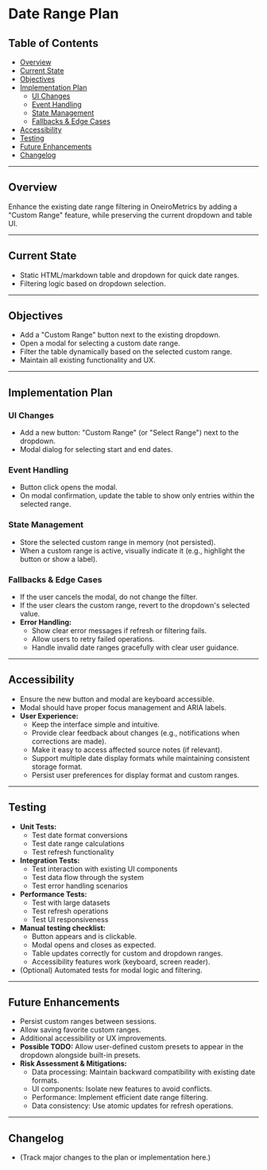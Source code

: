 # Date Range Plan

## Table of Contents
- [Overview](#overview)
- [Current State](#current-state)
- [Objectives](#objectives)
- [Implementation Plan](#implementation-plan)
  - [UI Changes](#ui-changes)
  - [Event Handling](#event-handling)
  - [State Management](#state-management)
  - [Fallbacks & Edge Cases](#fallbacks--edge-cases)
- [Accessibility](#accessibility)
- [Testing](#testing)
- [Future Enhancements](#future-enhancements)
- [Changelog](#changelog)

---

## Overview
Enhance the existing date range filtering in OneiroMetrics by adding a "Custom Range" feature, while preserving the current dropdown and table UI.

---

## Current State
- Static HTML/markdown table and dropdown for quick date ranges.
- Filtering logic based on dropdown selection.

---

## Objectives
- Add a "Custom Range" button next to the existing dropdown.
- Open a modal for selecting a custom date range.
- Filter the table dynamically based on the selected custom range.
- Maintain all existing functionality and UX.

---

## Implementation Plan

### UI Changes
- Add a new button: "Custom Range" (or "Select Range") next to the dropdown.
- Modal dialog for selecting start and end dates.

### Event Handling
- Button click opens the modal.
- On modal confirmation, update the table to show only entries within the selected range.

### State Management
- Store the selected custom range in memory (not persisted).
- When a custom range is active, visually indicate it (e.g., highlight the button or show a label).

### Fallbacks & Edge Cases
- If the user cancels the modal, do not change the filter.
- If the user clears the custom range, revert to the dropdown's selected value.
- **Error Handling:**
  - Show clear error messages if refresh or filtering fails.
  - Allow users to retry failed operations.
  - Handle invalid date ranges gracefully with clear user guidance.

---

## Accessibility
- Ensure the new button and modal are keyboard accessible.
- Modal should have proper focus management and ARIA labels.
- **User Experience:**
  - Keep the interface simple and intuitive.
  - Provide clear feedback about changes (e.g., notifications when corrections are made).
  - Make it easy to access affected source notes (if relevant).
  - Support multiple date display formats while maintaining consistent storage format.
  - Persist user preferences for display format and custom ranges.

---

## Testing
- **Unit Tests:**
  - Test date format conversions
  - Test date range calculations
  - Test refresh functionality
- **Integration Tests:**
  - Test interaction with existing UI components
  - Test data flow through the system
  - Test error handling scenarios
- **Performance Tests:**
  - Test with large datasets
  - Test refresh operations
  - Test UI responsiveness
- **Manual testing checklist:**
  - Button appears and is clickable.
  - Modal opens and closes as expected.
  - Table updates correctly for custom and dropdown ranges.
  - Accessibility features work (keyboard, screen reader).
- (Optional) Automated tests for modal logic and filtering.

---

## Future Enhancements
- Persist custom ranges between sessions.
- Allow saving favorite custom ranges.
- Additional accessibility or UX improvements.
- **Possible TODO:** Allow user-defined custom presets to appear in the dropdown alongside built-in presets.
- **Risk Assessment & Mitigations:**
  - Data processing: Maintain backward compatibility with existing date formats.
  - UI components: Isolate new features to avoid conflicts.
  - Performance: Implement efficient date range filtering.
  - Data consistency: Use atomic updates for refresh operations.

---

## Changelog
- (Track major changes to the plan or implementation here.) 